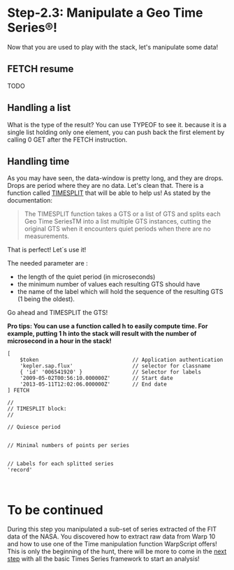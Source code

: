 # Step-2.3: Manipulate a Geo Time Series®!

Now that you are used to play with the stack, let's manipulate some data!

## FETCH resume

TODO

## Handling a list 

What is the type of the result? You can use TYPEOF to see it. because it is a single list holding only one element, you can push back the first element by calling 0 GET after the FETCH instruction.

## Handling time 

As you may have seen, the data-window is pretty long, and they are drops. Drops are period where they are no data. Let's clean that. There is a function called [TIMESPLIT](http://www.warp10.io/reference/functions/function_TIMESPLIT/) that will be able to help us! As stated by the documentation:

> The TIMESPLIT function takes a GTS or a list of GTS and splits each Geo Time SeriesTM into a list multiple GTS instances, cutting the original GTS when it encounters quiet periods when there are no measurements.

That is perfect! Let´s use it!

The needed parameter are :

* the length of the quiet period (in microseconds)
* the minimum number of values each resulting GTS should have
* the name of the label which will hold the sequence of the resulting GTS (1 being the oldest).

Go ahead and TIMESPLIT the GTS! 

**Pro tips: You can use a function called h to easily compute time. For example, putting 1 h into the stack will result with the number of microsecond in a hour in the stack!**

```
[ 
    $token                              // Application authentication
    'kepler.sap.flux'                   // selector for classname
    { 'id' '006541920' }                // Selector for labels
    '2009-05-02T00:56:10.000000Z'       // Start date
    '2013-05-11T12:02:06.000000Z'       // End date
] FETCH

//
// TIMESPLIT block:
//

// Quiesce period


// Minimal numbers of points per series 


// Labels for each splitted series
'record'

 
```

# To be continued

During this step you manipulated a sub-set of series extracted of the FIT data of the NASA. You discovered how to extract raw data from Warp 10 and how to use one of the Time manipulation function WarpScript offers! This is only the beginning of the hunt, there will be more to come in the [next step](https://github.com/helloexoworld/hands-on/tree/master/step-3) with all the basic Times Series framework to start an analysis!